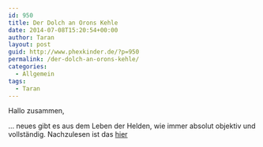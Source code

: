 ```yaml
---
id: 950
title: Der Dolch an Orons Kehle
date: 2014-07-08T15:20:54+00:00
author: Taran
layout: post
guid: http://www.phexkinder.de/?p=950
permalink: /der-dolch-an-orons-kehle/
categories:
  - Allgemein
tags:
  - Taran
---
```

Hallo zusammen,
  
&#8230; neues gibt es aus dem Leben der Helden, wie immer absolut objektiv und vollständig. Nachzulesen ist das [hier](http://www.phexkinder.de/mittelgruppe/taran-ibn-muhammed-ibn-ayabun-ai-orkhiander/tarans-reisebericht/#SpeerspitzederBefreiung)